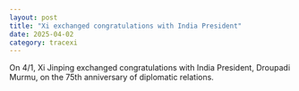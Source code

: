 ```yaml
---
layout: post
title: "Xi exchanged congratulations with India President"
date: 2025-04-02
category: tracexi
---
```


On 4/1, Xi Jinping exchanged congratulations with India President, Droupadi Murmu, on the 75th anniversary of diplomatic relations.